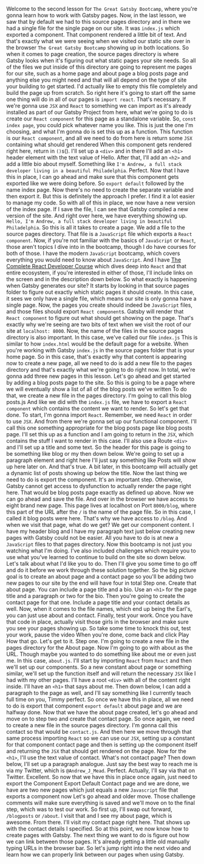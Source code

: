 Welcome to the second lesson for `The Great Gatsby Bootcamp`, where you're gonna learn how to work with Gatsby pages.
Now, in the last lesson, we saw that by default we had to this source pages directory and in there we had a single file for the single page on our site.
It was `index.js` which exported a component.
That component rendered a little bit of text.
And that's exactly what we were seeing when we visited our static site over in the browser `The Great Gatsby Bootcamp` showing up in both locations.
So when it comes to page creation, the source pages directory is where Gatsby looks when it's figuring out what static pages your site needs.
So all of the files we put inside of this directory are going to represent me pages for our site, such as a home page and about page a blog posts page and anything else you might need and that will all depend on the type of site your building to get started.
I'd actually like to empty this file completely and build the page up from scratch.
So right here it's going to start off the same one thing will do in all of our pages is `import react`.
That's necessary.
If we're gonna use `JSX` and `React` to something we can import as it's already installed as part of our Gatsby Project from here, what we're going to do is create our `React component` for this page as a standalone variable.
So, `const index page`, you could pick whatever name you like.
This is just the one I'm choosing, and what I'm gonna do is set this up as a function.
This function is our `React component`, and all we need to do from here is return some `JSX` containing what should get rendered When this component gets rendered right here, return in `()`s().
I'll set up a `<div>` and in there I'll add an `<h1>` header element with the text value of Hello.
After that, I'll add an `<h2>` and add a little bio about myself.
Something like `I'm Andrew, a full stack developer living in a beautiful Philadelphia`.
Perfect.
Now that I have this in place, I can go ahead and make sure that this component gets exported like we were doing before.
So  `export default` followed by the name index page.
Now there's no need to create the separate variable and then export it.
But this is definitely the approach I prefer.
I find it a lot easier to manage my code.
So with all of this in place, we now have a new version of the index page.
If I save the file, I can see that Gatsby compiled a new version of the site.
And right over here, we have everything showing up.
`Hello, I'm Andrew, a full stack developer living in beautiful Philadelphia`.
So this is all it takes to create a page.
We add a file to the source pages directory.
That file is a `JavaScript` file which exports a `React component`.
Now, if you're not familiar with the basics of `JavaScript` or `React`, those aren't topics I dive into in the bootcamp, though I do have courses for both of those.
I have the modern `JavaScript` bootcamp, which covers everything you would need to know about `JavaScript`.
And I have [The Complete React Developer Course](https://www.udemy.com/course/react-2nd-edition/)  which dives deep into `React` and that entire ecosystem, if you're interested in either of those, I'll include links on the screen and in the description down below.
So what exactly is happening when Gatsby generates our site? It starts by looking in that source pages folder to figure out exactly which static pages it should create.
In this case, it sees we only have a single file, which means our site is only gonna have a single page.
Now, the pages you create should indeed be `JavaScript` files, and those files should export `React component`s.
Gatsby will render that `React component` to figure out what should get showing on the page.
That's exactly why we're seeing are two bits of text when we visit the root of our site at `localhost: 8000`.
Now, the name of the files in the source pages directory is also important.
In this case, we've called our file `index.js` This is similar to how `index.html` would be the default page for a website.
When you're working with Gatsby `index.js` in the source pages folder that is your home page.
So in this case, that's exactly why that content is appearing now to create a new page, all we need to do is add a new file to the pages directory and that's exactly what we're going to do right now.
In total, we're gonna add three new pages in this lesson.
Let's go ahead and get started by adding a blog posts page to the site.
So this is going to be a page where we will eventually show a list of all of the blog posts we've written To do that, we create a new file in the pages directory.
I'm going to call this blog posts.js And like we did with the `index.js` file, we have to export a `React component` which contains the content we want to render.
So let's get that done.
To start, I'm gonna import `React`.
Remember, we need `React` in order to use `JSX`.
And from there we're gonna set up our functional component.
I'll call this one something appropriate for the blog posts page like blog posts page.
I'll set this up as a function and I am going to return in the `JSX`, which contains the stuff I want to render in this case.
I'll also use a Route `<div>` and I'll set up a title and some text.
So the header for this page is going to be something like blog or my then down below.
We're going to set up a paragraph element and right here I'll just say something like Posts will show up here later on.
And that's true.
A bit later, in this bootcamp will actually get a dynamic list of posts showing up below the title.
Now the last thing we need to do is export the component.
It's an important step.
Otherwise, Gatsby cannot get access to dysfunction to actually render the page right here.
That would be blog posts page exactly as defined up above.
Now we can go ahead and save the file.
And over in the browser we have access to eight brand new page.
This page lives at localhost on Port `8000/blog`, where this part of the URL after the `/` is the name of the page file.
So in this case, I called it blog posts were here.
That's why we have access to `/blog`.
And when we visit that page, what do we get? We get our component content.
I have my header blog and I have my paragraph text just below creating new pages with Gatsby could not be easier.
All you have to do is at new a `JavaScript` files to that pages directory.
Now this bootcamp is not just you watching what I'm doing.
I've also included challenges which require you to use what you've learned to continue to build on the site so down below.
Let's talk about what I'd like you to do.
Then I'll give you some time to go off and do it before we work through these solution together.
So the big picture goal is to create an about page and a contact page so you'll be adding two new pages to our site by the end will have four in total Step one.
Create that about page.
You can include a page title and a bio.
Use an `<h1>` for the page title and a paragraph or two for the bio.
Then you're going to create the contact page for that one.
Include a page title and your contact details as well.
Now, when it comes to the file names, which end up being the Earl's, you can just use about and contact.
Finally, test your work.
Once you have that code in place, actually visit those girls in the browser and make sure you see your pages showing up.
So take some time to knock this out, test your work, pause the video When you're done, come back and click Play How that go.
Let's get to it.
Step one.
I'm going to create a new file in the pages directory for the About page.
Now I'm going to go with about as the URL.
Though maybe you wanted to do something like about me or even just me.
In this case, `about.js`.
I'll start by importing `React` from `React` and then we'll set up our components.
So a new constant about page or something similar, we'll set up the function itself and will return the necessary `JSX` like I had with my other pages.
I'll have a root `<div>` with all of the content right inside.
I'll have an `<h1>` that says about me.
Then down below, I can add a paragraph to the page as well, and I'll say something like I currently teach full time on you, Timmy perfect.
So once we have this in place, all we need to do is export that component  `export default` about page and we are halfway done.
Now that we have the about page created, let's go ahead and move on to step two and create that contact page.
So once again, we need to create a new file in the source pages directory.
I'm gonna call this contact so that would be `contact.js`.
And then here we move through that same process importing `React` so we can use our `JSX`, setting up a constant for that component contact page and then is setting up the component itself and returning the `JSX` that should get rendered on the page.
Now for the `<h1>`, I'll use the text value of contact.
What's not contact page? Then down below, I'll set up a paragraph analogue.
Just say the best way to reach me is via my Twitter, which is `@Andrew_J_Mead`.
Perfect.
Actually, I'll say via that on Twitter.
Excellent.
So now that we have this in place once again, just need to export the Component Export Default Contact page and we are done, we have are two new pages which just equals a new `Javascript` file that exports a component now Let's go ahead and older move.
Those challenge comments will make sure everything is saved and we'll move on to the final step, which was to test our work.
So first up, I'll swap out forward, `/blogposts` or `/about`.
I visit that and I see my about page, which is awesome.
From there.
I'll visit my contact page right here.
That shows up with the contact details I specified.
So at this point, we now know how to create pages with Gatsby.
The next thing we want to do is figure out how we can link between those pages.
It's already getting a little old manually typing URLs in the browser bar.
So let's jump right into the next video and learn how we can properly link between our pages when using Gatsby.
